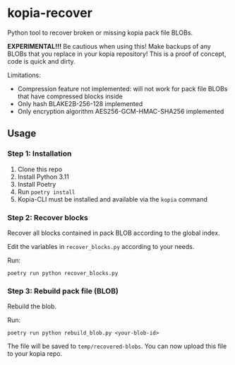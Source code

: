 # kopia-recover

Python tool to recover broken or missing kopia pack file BLOBs.

**EXPERIMENTAL!!!** Be cautious when using this! Make backups of any BLOBs that you replace in your kopia repository! This is a proof of concept, code is quick and dirty.

Limitations:
* Compression feature not implemented: will not work for pack file BLOBs that have compressed blocks inside
* Only hash BLAKE2B-256-128 implemented
* Only encryption algorithm AES256-GCM-HMAC-SHA256 implemented

## Usage

### Step 1: Installation

1. Clone this repo
2. Install Python 3.11
3. Install Poetry
4. Run `poetry install`
5. Kopia-CLI must be installed and available via the `kopia` command

### Step 2: Recover blocks

Recover all blocks contained in pack BLOB according to the global index.

Edit the variables in `recover_blocks.py` according to your needs.

Run:

```
poetry run python recover_blocks.py
```

### Step 3: Rebuild pack file (BLOB)

Rebuild the blob.

Run:

```
poetry run python rebuild_blob.py <your-blob-id>
```

The file will be saved to `temp/recovered-blobs`. You can now upload this file to your kopia repo.
